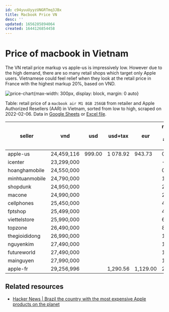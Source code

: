 ```yaml
---
id: c94yuuUyyzUNGRTmq3JBx
title: Macbook Price VN
desc: ''
updated: 1656285894064
created: 1644126854458
---
```

# Price of macbook in Vietnam

The VN retail price markup vs apple-us is impressively low. However due to the high demand, there are so many retail shops which target only Apple users. Vietnamese could feel relief when they look at the retail price in France with the highest markup 20%, based on VND.

![price-chart](https://ik.imagekit.io/casa/h7b-dendron/20220206_-_retail_price_macbook_Fhfpu8Six.svg?ik-sdk-version=javascript-1.4.3&updatedAt=1656285817730){max-width: 300px, display: block, margin: 0 auto}

Table: retail price of a `macbook air M1 8GB 256GB` from retailer and Apple Authorized Resellers (AAR) in Vietnam, sorted from low to high, scraped on 2022-02-06. Data in [Google Sheets](https://docs.google.com/spreadsheets/d/1OOEPLCrdq5ODI9fu4yrQKV_rqEypfsvpfNRs1FKYozU/edit?usp=sharing) or [Excel file](https://app.box.com/s/470qvkyzugjkkeoyrdh6wtcms7yo90j3).

| seller         |  vnd                      | usd    | usd+tax  | eur      | markup vs apple-us |
|----------------|---------------------------|--------|----------|----------|--------------------|
| apple-us       |               24,459,116  | 999.00 | 1 078.92 | 943.73   | 0%                 |
| icenter        |             23,299,000    |        |          |          | -5%                |
| hoanghamobile  |               24,550,000  |        |          |          | 0%                 |
| minhtuanmobile |             24,790,000    |        |          |          | 1%                 |
| shopdunk       |               24,950,000  |        |          |          | 2%                 |
| macone         |             24,990,000    |        |          |          | 2%                 |
| cellphones     |               25,450,000  |        |          |          | 4%                 |
| fptshop        |             25,499,000    |        |          |          | 4%                 |
| viettelstore   |               25,990,000  |        |          |          | 6%                 |
| topzone        |             26,490,000    |        |          |          | 8%                 |
| thegioididong  |               26,990,000  |        |          |          | 10%                |
| nguyenkim      |             27,490,000    |        |          |          | 12%                |
| futureworld    |               27,490,000  |        |          |          | 12%                |
| mainguyen      |             27,990,000    |        |          |          | 14%                |
| apple-fr       |               29,256,996  |        | 1,290.56 | 1,129.00 | 20%                |

## Related resources
- [Hacker News | Brazil the country with the most expensive Apple products on the planet](https://news.ycombinator.com/item?id=30610454)
